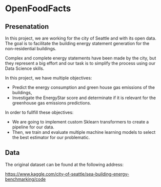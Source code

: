 # OpenFoodFacts

## Presenatation

In this project, we are working for the city of Seattle and with its open data. The goal is to facilitate the building energy statement generation for the non-residential buildings.

Complex and complete energy statements have been made by the city, but they represent a big effort and our task is to simplify the process using our Data Science skills.

In this project, we have multiple objectives:
* Predict the energy consumption and green house gas emissions of the buildings,
* Investigate the EnergyStar score and determinate if it is relevant for the greenhouse gas emissions predictions.

In order to fullfill these objectives:
* We are going to implement custom Sklearn transformers to create a pipeline for our data.
* Then, we train and evaluate multiple machine learning models to select the best estimator for our problematic.

## Data

The original dataset can be found at the following address:

https://www.kaggle.com/city-of-seattle/sea-building-energy-benchmarking/code
